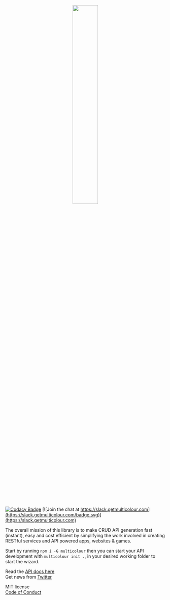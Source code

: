 <p align="center">
<img src="https://getmulticolour.com/images/MC_Icon_PurpleRain_Logotype.png" width="40%">
</p>

[![Codacy Badge](https://api.codacy.com/project/badge/Grade/27207c31ff6a4d37925ac38d1ce1438c)](https://app.codacy.com/app/Multicolour/1.0RC?utm_source=github.com&utm_medium=referral&utm_content=Multicolour/1.0RC&utm_campaign=Badge_Grade_Settings)
[![Join the chat at https://slack.getmulticolour.com](https://slack.getmulticolour.com/badge.svg)](https://slack.getmulticolour.com)

The overall mission of this library is to make CRUD API generation fast (instant), easy and cost efficient by simplifying the work involved in creating RESTful services and API powered apps, websites & games.

Start by running `npm i -G multicolour` then you can start your API development with `multicolour init .`, in your desired working folder to start the wizard.

Read the [API docs here](https://getmulticolour.com/docs)  
Get news from [Twitter](https://twitter.com/getmulticolour)

MIT license  
[Code of Conduct](https://github.com/Multicolour/multicolour/blob/master/CODE_OF_CONDUCT.md)

